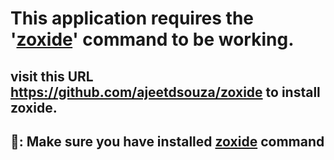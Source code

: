 # This application requires the '[zoxide](https://github.com/ajeetdsouza/zoxide)' command to be working.
## visit this URL https://github.com/ajeetdsouza/zoxide to install zoxide.

## 📌: Make sure you have installed [zoxide](https://github.com/ajeetdsouza/zoxide) command 
